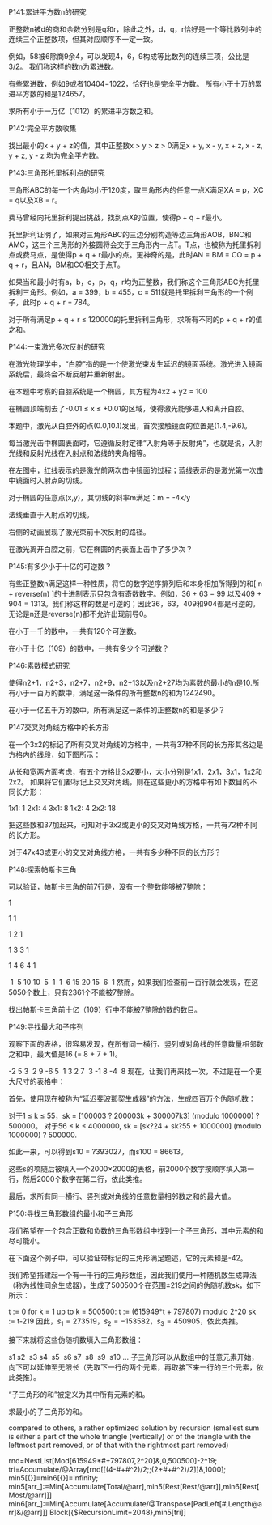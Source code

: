 P141:累进平方数n的研究

正整数n被d的商和余数分别是q和r，除此之外，d，q，r恰好是一个等比数列中的连续三个正整数项，但其对应顺序不一定一致。

例如，58被6除商9余4，可以发现4，6，9构成等比数列的连续三项，公比是3/2。
我们称这样的数n为累进数。

有些累进数，例如9或者10404=1022，恰好也是完全平方数。
所有小于十万的累进平方数的和是124657。

求所有小于一万亿（1012）的累进平方数之和。











P142:完全平方数收集

找出最小的x + y + z的值，其中正整数x > y > z > 0满足x + y, x - y, x + z, x - z, y + z, y - z 均为完全平方数。











P143:三角形托里拆利点的研究

三角形ABC的每一个内角均小于120度，取三角形内的任意一点X满足XA = p，XC = q以及XB = r。

费马曾经向托里拆利提出挑战，找到点X的位置，使得p + q + r最小。

托里拆利证明了，如果对三角形ABC的三边分别构造等边三角形AOB，BNC和AMC，这三个三角形的外接圆将会交于三角形内一点T。T点，也被称为托里拆利点或费马点，是使得p + q + r最小的点。更神奇的是，此时AN = BM = CO = p + q + r，且AN，BM和CO相交于点T。


如果当和最小时有a，b，c，p，q，r均为正整数，我们称这个三角形ABC为托里拆利三角形。例如，a = 399，b = 455，c = 511就是托里拆利三角形的一个例子，此时p + q + r = 784。

对于所有满足p + q + r ≤ 120000的托里拆利三角形，求所有不同的p + q + r的值之和。









P144:一束激光多次反射的研究

在激光物理学中，“白腔”指的是一个使激光束发生延迟的镜面系统。激光进入镜面系统后，最终会不断反射并重新射出。

在本题中考察的白腔系统是一个椭圆，其方程为4x2 + y2 = 100

在椭圆顶端割去了-0.01 ≤ x ≤ +0.01的区域，使得激光能够进入和离开白腔。


本题中，激光从白腔外的点(0.0,10.1)发出，首次接触镜面的位置是(1.4,-9.6)。

每当激光击中椭圆表面时，它遵循反射定律“入射角等于反射角”，也就是说，入射光线和反射光线在入射点和法线的夹角相等。

在左图中，红线表示的是激光前两次击中镜面的过程；蓝线表示的是激光第一次击中镜面时入射点的切线。

对于椭圆的任意点(x,y)，其切线的斜率m满足：m = -4x/y

法线垂直于入射点的切线。

右侧的动画展现了激光束前十次反射的路径。

在激光离开白腔之前，它在椭圆的内表面上击中了多少次？









P145:有多少小于十亿的可逆数？

有些正整数n满足这样一种性质，将它的数字逆序排列后和本身相加所得到的和[ n + reverse(n) ]的十进制表示只包含有奇数数字。例如，36 + 63 = 99 以及409 + 904 = 1313。我们称这样的数是可逆的；因此36，63，409和904都是可逆的。无论是n还是reverse(n)都不允许出现前导0。

在小于一千的数中，一共有120个可逆数。

在小于十亿（109）的数中，一共有多少个可逆数？







P146:素数模式研究

使得n2+1，n2+3，n2+7，n2+9，n2+13以及n2+27均为素数的最小的n是10.所有小于一百万的数中，满足这一条件的所有整数n的和为1242490。

在小于一亿五千万的数中，所有满足这一条件的正整数n的和是多少？





P147交叉对角线方格中的长方形

在一个3x2的标记了所有交叉对角线的方格中，一共有37种不同的长方形其各边是方格内的线段，如下图所示：


从长和宽两方面考虑，有五个方格比3x2要小，大小分别是1x1，2x1，3x1，1x2和2x2。 如果将它们都标记上交叉对角线，则在这些更小的方格中有如下数目的不同长方形：

1x1: 1
2x1: 4
3x1: 8
1x2: 4
2x2: 18

把这些数和37加起来，可知对于3x2或更小的交叉对角线方格，一共有72种不同的长方形。

对于47x43或更小的交叉对角线方格，一共有多少种不同的长方形？







P148:探索帕斯卡三角

可以验证，帕斯卡三角的前7行是，没有一个整数能够被7整除：




















1










1
1








1
2
1






1
3
3
1




1
4
6
4
1


 1
 5
10
10
 5
 1
 1
 6
15
20
15
 6
 1
然而，如果我们检查前一百行就会发现，在这5050个数上，只有2361个不能被7整除。

找出帕斯卡三角前十亿（109）行中不能被7整除的数的数目。









P149:寻找最大和子序列

观察下面的表格，很容易发现，在所有同一横行、竖列或对角线的任意数量相邻数之和中，最大值是16 (= 8 + 7 + 1)。





-2	5	3	 2
9	-6	5	 1
3	2	7	 3
-1	8	-4	 8
现在，让我们再来找一次，不过是在一个更大尺寸的表格中：

首先，使用现在被称为“延迟斐波那契生成器”的方法，生成四百万个伪随机数：

对于1 ≤ k ≤ 55，sk = [100003 ? 200003k + 300007k3] (modulo 1000000) ? 500000。
对于56 ≤ k ≤ 4000000, sk = [sk?24 + sk?55 + 1000000] (modulo 1000000) ? 500000.

如此一来，可以得到s10 = ?393027，而s100 = 86613。

这些s的项随后被填入一个2000×2000的表格，前2000个数字按顺序填入第一行，然后2000个数字在第二行，依此类推。

最后，求所有同一横行、竖列或对角线的任意数量相邻数之和的最大值。











P150:寻找三角形数组的最小和子三角形

我们希望在一个包含正数和负数的三角形数组中找到一个子三角形，其中元素的和尽可能小。

在下面这个例子中，可以验证带标记的三角形满足题述，它的元素和是-42。


我们希望搭建起一个有一千行的三角形数组，因此我们使用一种随机数生成算法（称为线性同余生成器），生成了500500个在范围±219之间的伪随机数sk，如下所示：

t := 0
for k = 1 up to k = 500500:
t  := (615949*t + 797807) modulo 2^20
sk := t-219
因此，$s_1= 273519，s_2= −153582，s_3= 450905$，依此类推。

接下来就将这些伪随机数填入三角形数组：

s1
s2  s3
s4  s5  s6
s7  s8  s9  s10
…
子三角形可以从数组中的任意元素开始，向下可以延伸至无限长（先取下一行的两个元素，再取接下来一行的三个元素，依此类推）。

“子三角形的和”被定义为其中所有元素的和。

求最小的子三角形的和。

compared to others, a rather optimized solution by recursion (smallest sum is either a part of the whole triangle (vertically) or of the triangle with the leftmost part removed, or of that with the rightmost part removed)



rnd=NestList[Mod[615949*#+797807,2^20]&,0,500500]-2^19;
tri=Accumulate/@Array[rnd[[(4-#+#^2)/2;;(2+#+#^2)/2]]&,1000];
min5[{}]=min6[{}]=Infinity;
min5[arr_]:=Min[Accumulate[Total/@arr],min5[Rest[Rest/@arr]],min6[Rest[Most/@arr]]]
min6[arr_]:=Min[Accumulate[Accumulate/@Transpose[PadLeft[#,Length@arr]&/@arr]]]
Block[{$RecursionLimit=2048},min5[tri]]



